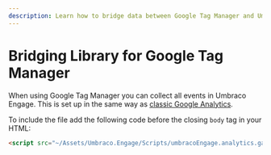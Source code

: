 ```yaml
---
description: Learn how to bridge data between Google Tag Manager and Umbraco Engage.
---
```


# Bridging Library for Google Tag Manager

When using Google Tag Manager you can collect all events in Umbraco Engage. This is set up in the same way as [classic Google Analytics](bridging-library-for-google-analytics.md).

To include the file add the following code before the closing `body` tag in your HTML:

```html
<script src="~/Assets/Umbraco.Engage/Scripts/umbracoEngage.analytics.ga-bridge.js"></script>
```
